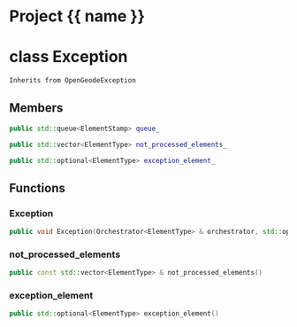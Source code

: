 <script setup>
import {useRoute} from 'vitepress'
const {path} = useRoute()
const tokens = path.split('/')
const words = tokens[2].split('-');
for (let i = 0; i < words.length; i++) {
    words[i] = words[i].charAt(0).toUpperCase() + words[i].slice(1);
    words[i] = words[i].replace('geode', 'Geode')
}
const name = words.join('-');
</script>
# Project {{ name }}

# class Exception


```cpp
Inherits from OpenGeodeException
```



## Members

```cpp
public std::queue<ElementStamp> queue_

```

```cpp
public std::vector<ElementType> not_processed_elements_

```

```cpp
public std::optional<ElementType> exception_element_

```



## Functions

### Exception

```cpp
public void Exception(Orchestrator<ElementType> & orchestrator, std::optional<ElementType> element, const Args &... message)
```


### not_processed_elements

```cpp
public const std::vector<ElementType> & not_processed_elements()
```


### exception_element

```cpp
public std::optional<ElementType> exception_element()
```




